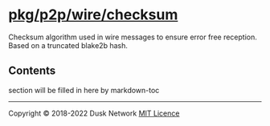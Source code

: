 # [pkg/p2p/wire/checksum](./pkg/p2p/wire/checksum)

Checksum algorithm used in wire messages to ensure error free reception. Based
on a truncated blake2b hash.

<!-- ToC start -->

## Contents

section will be filled in here by markdown-toc

<!-- ToC end -->

<!-- 
# to regenerate this file's table of contents:
markdown-toc README.md --replace --skip-headers 2 --inline --header "##  Contents"
-->

---
Copyright © 2018-2022 Dusk Network
[MIT Licence](https://github.com/dusk-network/dusk-blockchain/blob/master/LICENSE)
